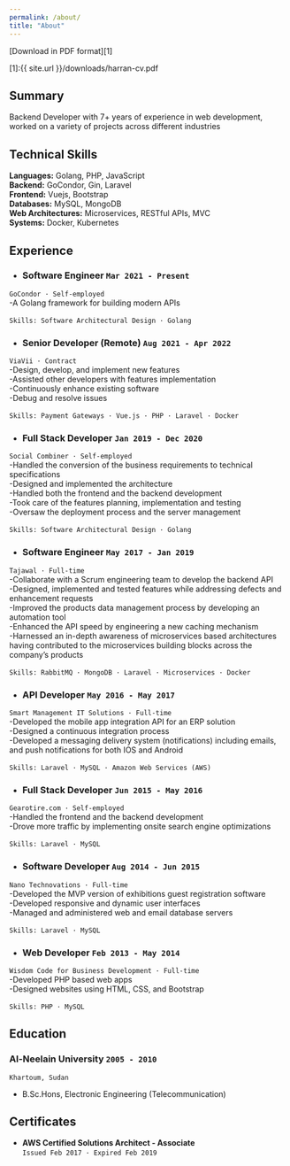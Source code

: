 ```yaml
---
permalink: /about/
title: "About"
---
```



[Download in PDF format][1]

[1]:{{ site.url }}/downloads/harran-cv.pdf


## Summary
Backend Developer with 7+ years of experience in web development, worked on a variety of projects across different industries


## Technical Skills
**Languages:** Golang, PHP, JavaScript <br>
**Backend:** GoCondor, Gin, Laravel <br>
**Frontend:** Vuejs, Bootstrap <br>
**Databases:** MySQL, MongoDB <br>
**Web Architectures:** Microservices, RESTful APIs, MVC <br>
**Systems:** Docker, Kubernetes <br>


## Experience
* ### **Software Engineer** `Mar 2021 - Present`
`GoCondor · Self-employed`<br>
-A Golang framework for building modern APIs 
<br><br>
`Skills: Software Architectural Design · Golang`


* ### **Senior Developer (Remote)** `Aug 2021 - Apr 2022`
`ViaVii · Contract`<br>
-Design, develop, and implement new features <br>
-Assisted other developers with features implementation <br>
-Continuously enhance existing software <br>
-Debug and resolve issues
<br><br>
`Skills: Payment Gateways · Vue.js · PHP · Laravel · Docker`


* ### **Full Stack Developer** `Jan 2019 - Dec 2020`
`Social Combiner · Self-employed`<br>
-Handled the conversion of the business requirements to technical specifications <br>
-Designed and implemented the architecture <br>
-Handled both the frontend and the backend development <br>
-Took care of the features planning, implementation and testing <br>
-Oversaw the deployment process and the server management
<br><br>
`Skills: Software Architectural Design · Golang`


* ### **Software Engineer** `May 2017 - Jan 2019`
`Tajawal · Full-time`<br>
-Collaborate with a Scrum engineering team to develop the backend API <br>
-Designed, implemented and tested features while addressing defects and enhancement requests <br>
-Improved the products data management process by developing an automation tool <br>
-Enhanced the API speed by engineering a new caching mechanism <br>
-Harnessed an in-depth awareness of microservices based architectures having contributed to the microservices building blocks across the company’s products
<br><br>
`Skills: RabbitMQ · MongoDB · Laravel · Microservices · Docker`


* ### **API Developer** `May 2016 - May 2017`
`Smart Management IT Solutions · Full-time`<br>
-Developed the mobile app integration API for an ERP solution <br>
-Designed a continuous integration process <br>
-Developed a messaging delivery system (notifications) including emails, and push notifications for both IOS and Android
<br><br>
`Skills: Laravel · MySQL · Amazon Web Services (AWS)`


* ### **Full Stack Developer** `Jun 2015 - May 2016`
`Gearotire.com · Self-employed`<br>
-Handled the frontend and the backend development<br>
-Drove more traffic by implementing onsite search engine optimizations
<br><br>
`Skills: Laravel · MySQL`


* ### **Software Developer** `Aug 2014 - Jun 2015`
`Nano Technovations · Full-time`<br>
-Developed the MVP version of exhibitions guest registration software<br>
-Developed responsive and dynamic user interfaces<br>
-Managed and administered web and email database servers
<br><br>
`Skills: Laravel · MySQL`


* ### **Web Developer** `Feb 2013 - May 2014`
`Wisdom Code for Business Development · Full-time`<br>
-Developed PHP based web apps<br>
-Designed websites using HTML, CSS, and Bootstrap
<br><br>
`Skills: PHP · MySQL`






## Education
### **Al-Neelain University** `2005 - 2010`
`Khartoum, Sudan`

- B.Sc.Hons, Electronic Engineering (Telecommunication)




## Certificates
* **AWS Certified Solutions Architect - Associate**<br>
`Issued Feb 2017 · Expired Feb 2019` <br>

